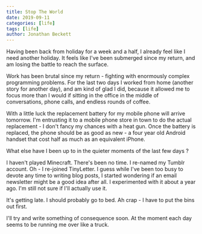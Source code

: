 ```yaml
---
title: Stop The World
date: 2019-09-11
categories: [life]
tags: [life]
author: Jonathan Beckett
---
```


Having been back from holiday for a week and a half, I already feel like I need another holiday. It feels like I've been submerged since my return, and am losing the battle to reach the surface.

Work has been brutal since my return - fighting with enormously complex programming problems. For the last two days I worked from home (another story for another day), and am kind of glad I did, because it allowed me to focus more than I would if sitting in the office in the middle of conversations, phone calls, and endless rounds of coffee.

With a little luck the replacement battery for my mobile phone will arrive tomorrow. I'm entrusting it to a mobile phone store in town to do the actual replacement - I don't fancy my chances with a heat gun. Once the battery is replaced, the phone should be as good as new - a four year old Android handset that cost half as much as an equivalent iPhone.

What else have I been up to in the quieter moments of the last few days ?

I haven't played Minecraft. There's been no time. I re-named my Tumblr account. Oh - I re-joined TinyLetter. I guess while I've been too busy to devote any time to writing blog posts, I started wondering if an email newsletter might be a good idea after all. I experimented with it about a year ago. I'm still not sure if I'll actually use it.

It's getting late. I should probably go to bed. Ah crap - I have to put the bins out first.

I'll try and write something of consequence soon. At the moment each day seems to be running me over like a truck.